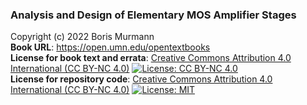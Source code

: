 ### Analysis and Design of Elementary MOS Amplifier Stages
Copyright (c) 2022 Boris Murmann  
**Book URL**: https://open.umn.edu/opentextbooks  
**License for book text and errata**: [Creative Commons Attribution 4.0 International (CC BY-NC 4.0)](https://creativecommons.org/licenses/by-nc/4.0/) [![License: CC BY-NC 4.0](https://img.shields.io/badge/License-CC_BY--NC_4.0-lightgrey.svg)](https://creativecommons.org/licenses/by-nc/4.0/)  
**License for repository code**: [Creative Commons Attribution 4.0 International (CC BY-NC 4.0)](https://creativecommons.org/licenses/by-nc/4.0/) [![License: MIT](https://img.shields.io/badge/License-MIT-yellow.svg)](https://opensource.org/licenses/MIT)
